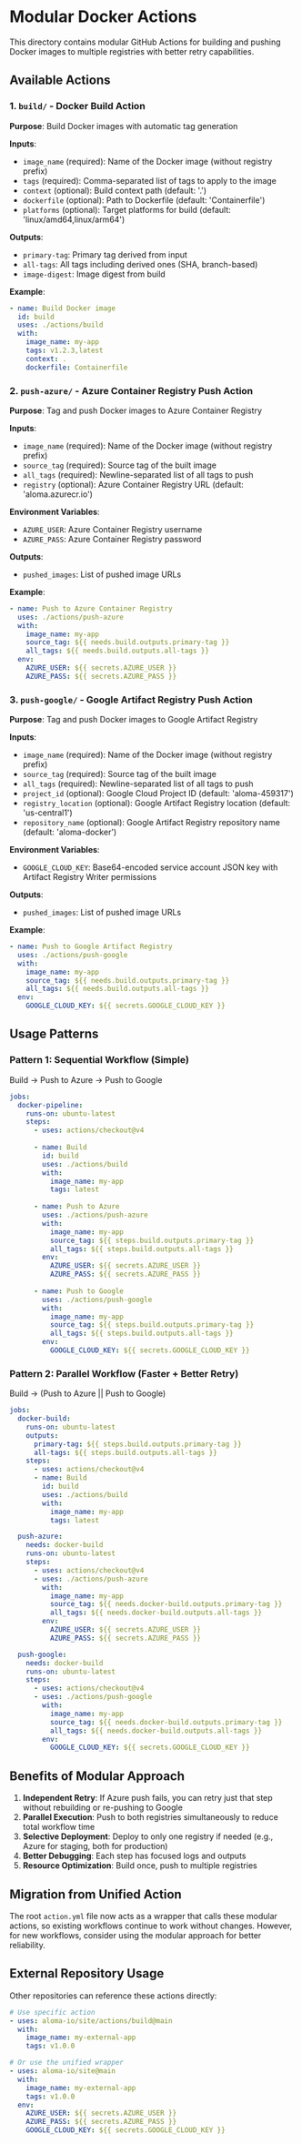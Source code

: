 # Modular Docker Actions

This directory contains modular GitHub Actions for building and pushing Docker images to multiple registries with better retry capabilities.

## Available Actions

### 1. `build/` - Docker Build Action
**Purpose**: Build Docker images with automatic tag generation

**Inputs**:
- `image_name` (required): Name of the Docker image (without registry prefix)
- `tags` (required): Comma-separated list of tags to apply to the image
- `context` (optional): Build context path (default: '.')
- `dockerfile` (optional): Path to Dockerfile (default: 'Containerfile')
- `platforms` (optional): Target platforms for build (default: 'linux/amd64,linux/arm64')

**Outputs**:
- `primary-tag`: Primary tag derived from input
- `all-tags`: All tags including derived ones (SHA, branch-based)
- `image-digest`: Image digest from build

**Example**:
```yaml
- name: Build Docker image
  id: build
  uses: ./actions/build
  with:
    image_name: my-app
    tags: v1.2.3,latest
    context: .
    dockerfile: Containerfile
```

### 2. `push-azure/` - Azure Container Registry Push Action
**Purpose**: Tag and push Docker images to Azure Container Registry

**Inputs**:
- `image_name` (required): Name of the Docker image (without registry prefix)
- `source_tag` (required): Source tag of the built image
- `all_tags` (required): Newline-separated list of all tags to push
- `registry` (optional): Azure Container Registry URL (default: 'aloma.azurecr.io')

**Environment Variables**:
- `AZURE_USER`: Azure Container Registry username
- `AZURE_PASS`: Azure Container Registry password

**Outputs**:
- `pushed_images`: List of pushed image URLs

**Example**:
```yaml
- name: Push to Azure Container Registry
  uses: ./actions/push-azure
  with:
    image_name: my-app
    source_tag: ${{ needs.build.outputs.primary-tag }}
    all_tags: ${{ needs.build.outputs.all-tags }}
  env:
    AZURE_USER: ${{ secrets.AZURE_USER }}
    AZURE_PASS: ${{ secrets.AZURE_PASS }}
```

### 3. `push-google/` - Google Artifact Registry Push Action
**Purpose**: Tag and push Docker images to Google Artifact Registry

**Inputs**:
- `image_name` (required): Name of the Docker image (without registry prefix)
- `source_tag` (required): Source tag of the built image
- `all_tags` (required): Newline-separated list of all tags to push
- `project_id` (optional): Google Cloud Project ID (default: 'aloma-459317')
- `registry_location` (optional): Google Artifact Registry location (default: 'us-central1')
- `repository_name` (optional): Google Artifact Registry repository name (default: 'aloma-docker')

**Environment Variables**:
- `GOOGLE_CLOUD_KEY`: Base64-encoded service account JSON key with Artifact Registry Writer permissions

**Outputs**:
- `pushed_images`: List of pushed image URLs

**Example**:
```yaml
- name: Push to Google Artifact Registry
  uses: ./actions/push-google
  with:
    image_name: my-app
    source_tag: ${{ needs.build.outputs.primary-tag }}
    all_tags: ${{ needs.build.outputs.all-tags }}
  env:
    GOOGLE_CLOUD_KEY: ${{ secrets.GOOGLE_CLOUD_KEY }}
```

## Usage Patterns

### Pattern 1: Sequential Workflow (Simple)
Build → Push to Azure → Push to Google

```yaml
jobs:
  docker-pipeline:
    runs-on: ubuntu-latest
    steps:
      - uses: actions/checkout@v4
      
      - name: Build
        id: build
        uses: ./actions/build
        with:
          image_name: my-app
          tags: latest
      
      - name: Push to Azure
        uses: ./actions/push-azure
        with:
          image_name: my-app
          source_tag: ${{ steps.build.outputs.primary-tag }}
          all_tags: ${{ steps.build.outputs.all-tags }}
        env:
          AZURE_USER: ${{ secrets.AZURE_USER }}
          AZURE_PASS: ${{ secrets.AZURE_PASS }}
      
      - name: Push to Google
        uses: ./actions/push-google
        with:
          image_name: my-app
          source_tag: ${{ steps.build.outputs.primary-tag }}
          all_tags: ${{ steps.build.outputs.all-tags }}
        env:
          GOOGLE_CLOUD_KEY: ${{ secrets.GOOGLE_CLOUD_KEY }}
```

### Pattern 2: Parallel Workflow (Faster + Better Retry)
Build → (Push to Azure || Push to Google)

```yaml
jobs:
  docker-build:
    runs-on: ubuntu-latest
    outputs:
      primary-tag: ${{ steps.build.outputs.primary-tag }}
      all-tags: ${{ steps.build.outputs.all-tags }}
    steps:
      - uses: actions/checkout@v4
      - name: Build
        id: build
        uses: ./actions/build
        with:
          image_name: my-app
          tags: latest

  push-azure:
    needs: docker-build
    runs-on: ubuntu-latest
    steps:
      - uses: actions/checkout@v4
      - uses: ./actions/push-azure
        with:
          image_name: my-app
          source_tag: ${{ needs.docker-build.outputs.primary-tag }}
          all_tags: ${{ needs.docker-build.outputs.all-tags }}
        env:
          AZURE_USER: ${{ secrets.AZURE_USER }}
          AZURE_PASS: ${{ secrets.AZURE_PASS }}

  push-google:
    needs: docker-build
    runs-on: ubuntu-latest
    steps:
      - uses: actions/checkout@v4
      - uses: ./actions/push-google
        with:
          image_name: my-app
          source_tag: ${{ needs.docker-build.outputs.primary-tag }}
          all_tags: ${{ needs.docker-build.outputs.all-tags }}
        env:
          GOOGLE_CLOUD_KEY: ${{ secrets.GOOGLE_CLOUD_KEY }}
```

## Benefits of Modular Approach

1. **Independent Retry**: If Azure push fails, you can retry just that step without rebuilding or re-pushing to Google
2. **Parallel Execution**: Push to both registries simultaneously to reduce total workflow time
3. **Selective Deployment**: Deploy to only one registry if needed (e.g., Azure for staging, both for production)
4. **Better Debugging**: Each step has focused logs and outputs
5. **Resource Optimization**: Build once, push to multiple registries

## Migration from Unified Action

The root `action.yml` file now acts as a wrapper that calls these modular actions, so existing workflows continue to work without changes. However, for new workflows, consider using the modular approach for better reliability.

## External Repository Usage

Other repositories can reference these actions directly:

```yaml
# Use specific action
- uses: aloma-io/site/actions/build@main
  with:
    image_name: my-external-app
    tags: v1.0.0

# Or use the unified wrapper
- uses: aloma-io/site@main
  with:
    image_name: my-external-app
    tags: v1.0.0
  env:
    AZURE_USER: ${{ secrets.AZURE_USER }}
    AZURE_PASS: ${{ secrets.AZURE_PASS }}
    GOOGLE_CLOUD_KEY: ${{ secrets.GOOGLE_CLOUD_KEY }}
```
